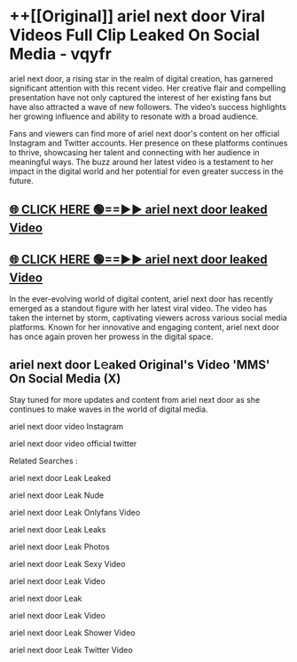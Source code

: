 # ++[[Original]] ariel next door Viral Videos Full Clip Leaked On Social Media - vqyfr<br>

ariel next door, a rising star in the realm of digital creation, has garnered significant attention with this recent video. Her creative flair and compelling presentation have not only captured the interest of her existing fans but have also attracted a wave of new followers. The video’s success highlights her growing influence and ability to resonate with a broad audience.

Fans and viewers can find more of ariel next door's content on her official Instagram and Twitter accounts. Her presence on these platforms continues to thrive, showcasing her talent and connecting with her audience in meaningful ways. The buzz around her latest video is a testament to her impact in the digital world and her potential for even greater success in the future.


## [🌐 CLICK HERE 🟢==►► ariel next door leaked Video ](https://onlyclips.site?title=ariel_next_door&ref=git)

## [🌐 CLICK HERE 🟢==►► ariel next door leaked Video ](https://onlyclips.site?title=ariel_next_door&ref=git)


In the ever-evolving world of digital content, ariel next door has recently emerged as a standout figure with her latest viral video. The video has taken the internet by storm, captivating viewers across various social media platforms. Known for her innovative and engaging content, ariel next door has once again proven her prowess in the digital space.



## ariel next door L𝚎aked Original's Video 'MMS' On Social Media (X)


Stay tuned for more updates and content from ariel next door as she continues to make waves in the world of digital media.

ariel next door video Instagram

ariel next door video official twitter


Related Searches :

ariel next door Leak Leaked

ariel next door Leak Nude

ariel next door Leak Onlyfans Video

ariel next door Leak Leaks

ariel next door Leak Photos

ariel next door Leak Sexy Video

ariel next door Leak Video

ariel next door Leak

ariel next door Leak Video

ariel next door Leak Shower Video

ariel next door Leak Twitter Video


